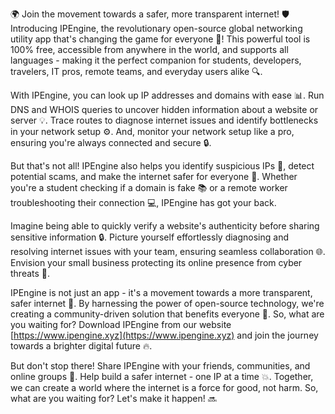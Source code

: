 🌍 Join the movement towards a safer, more transparent internet! 🛡️ Introducing IPEngine, the revolutionary open-source global networking utility app that's changing the game for everyone 📡! This powerful tool is 100% free, accessible from anywhere in the world, and supports all languages - making it the perfect companion for students, developers, travelers, IT pros, remote teams, and everyday users alike 🔍.

With IPEngine, you can look up IP addresses and domains with ease 📊. Run DNS and WHOIS queries to uncover hidden information about a website or server 💡. Trace routes to diagnose internet issues and identify bottlenecks in your network setup ⚙️. And, monitor your network setup like a pro, ensuring you're always connected and secure 🔒.

But that's not all! IPEngine also helps you identify suspicious IPs 👀, detect potential scams, and make the internet safer for everyone 🌟. Whether you're a student checking if a domain is fake 📚 or a remote worker troubleshooting their connection 💻, IPEngine has got your back.

Imagine being able to quickly verify a website's authenticity before sharing sensitive information 🔒. Picture yourself effortlessly diagnosing and resolving internet issues with your team, ensuring seamless collaboration 🌐. Envision your small business protecting its online presence from cyber threats 🚀.

IPEngine is not just an app - it's a movement towards a more transparent, safer internet 💪. By harnessing the power of open-source technology, we're creating a community-driven solution that benefits everyone 🌈. So, what are you waiting for? Download IPEngine from our website [https://www.ipengine.xyz](https://www.ipengine.xyz) and join the journey towards a brighter digital future 🔥.

But don't stop there! Share IPEngine with your friends, communities, and online groups 🤝. Help build a safer internet - one IP at a time 💥. Together, we can create a world where the internet is a force for good, not harm. So, what are you waiting for? Let's make it happen! 🔜